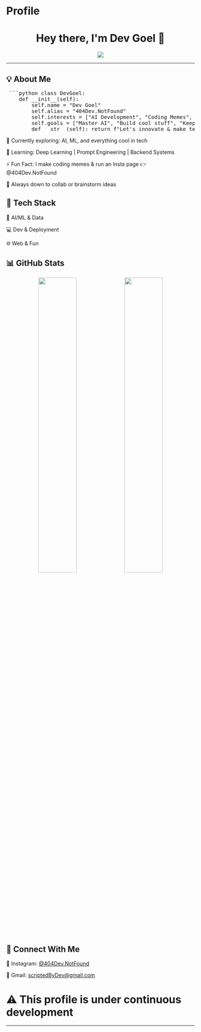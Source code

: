 # Profile
<h1 align="center">Hey there, I'm Dev Goel 👋</h1>
<p align="center">
  <img src="https://readme-typing-svg.demolab.com/?lines=Student%20%7C%20AI%20Explorer%20%7C%20Coder%20%7C%20404Dev.NotFound&center=true&width=440&height=45&color=00FFAB&vCenter=true&size=22" />
</p>

---

## 💡 About Me

<pre> ```python class DevGoel:  
    def __init__(self): 
        self.name = "Dev Goel" 
        self.alias = "404Dev.NotFound" 
        self.interests = ["AI Development", "Coding Memes", "Tech Content", "Hackathons"] 
        self.goals = ["Master AI", "Build cool stuff", "Keep learning & vibing"] 
        def __str__(self): return f"Let's innovate & make tech fun!" ``` </pre>

🔭 Currently exploring: AI, ML, and everything cool in tech

🧠 Learning: Deep Learning | Prompt Engineering | Backend Systems

⚡ Fun Fact: I make coding memes & run an Insta page 👉 @404Dev.NotFound

🤝 Always down to collab or brainstorm ideas

## 🔧 Tech Stack
🧠 AI/ML & Data

💻 Dev & Deployment

🌐 Web & Fun


## 📊 GitHub Stats
<p align="center"> <img src="https://github-readme-stats.vercel.app/api?username=404Dev-NotFound&show_icons=true&theme=radical" width="45%" /> <img src="https://github-readme-streak-stats.herokuapp.com?user=404Dev-NotFound&theme=radical&hide_border=true" width="45%" /> </p>


## 🔗 Connect With Me
📸 Instagram: [@404Dev.NotFound](https://www.instagram.com/404dev.notfound/?next=%2Fscriptedbydev%2F)

📧 Gmail: scriptedByDev@gmail.com



# ⚠️ This profile is under continuous development


---
